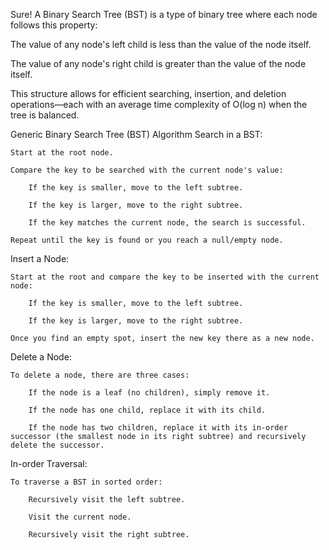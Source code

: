 Sure! A Binary Search Tree (BST) is a type of binary tree where each node follows this property:

The value of any node's left child is less than the value of the node itself.

The value of any node's right child is greater than the value of the node itself.

This structure allows for efficient searching, insertion, and deletion operations—each with an average time complexity of O(log n) when the tree is balanced.

Generic Binary Search Tree (BST) Algorithm
Search in a BST:

    Start at the root node.

    Compare the key to be searched with the current node's value:

        If the key is smaller, move to the left subtree.

        If the key is larger, move to the right subtree.

        If the key matches the current node, the search is successful.

    Repeat until the key is found or you reach a null/empty node.

Insert a Node:

    Start at the root and compare the key to be inserted with the current node:

        If the key is smaller, move to the left subtree.

        If the key is larger, move to the right subtree.

    Once you find an empty spot, insert the new key there as a new node.

Delete a Node:

    To delete a node, there are three cases:

        If the node is a leaf (no children), simply remove it.

        If the node has one child, replace it with its child.

        If the node has two children, replace it with its in-order successor (the smallest node in its right subtree) and recursively delete the successor.

In-order Traversal:

    To traverse a BST in sorted order:

        Recursively visit the left subtree.

        Visit the current node.

        Recursively visit the right subtree.